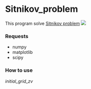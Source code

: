# Sitnikov_problem
This program solve [Sitnikov problem](https://en.wikipedia.org/wiki/Sitnikov_problem)
![](https://github.com/bdockfn/Sitnikov_problem/blob/main/Sitnikov_Problem_Konfiguration.jpg)

### Requests
- numpy
- matplotlib
- scipy

### How to use
*initial_grid_zv*

  

